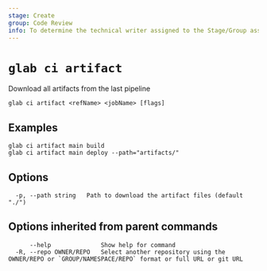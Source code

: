 ```yaml
---
stage: Create
group: Code Review
info: To determine the technical writer assigned to the Stage/Group associated with this page, see https://about.gitlab.com/handbook/product/ux/technical-writing/#assignments
---
```


<!--
This documentation is auto generated by a script.
Please do not edit this file directly. Run `make gen-docs` instead.
-->

# `glab ci artifact`

Download all artifacts from the last pipeline

```plaintext
glab ci artifact <refName> <jobName> [flags]
```

## Examples

```plaintext
glab ci artifact main build
glab ci artifact main deploy --path="artifacts/"

```

## Options

```plaintext
  -p, --path string   Path to download the artifact files (default "./")
```

## Options inherited from parent commands

```plaintext
      --help              Show help for command
  -R, --repo OWNER/REPO   Select another repository using the OWNER/REPO or `GROUP/NAMESPACE/REPO` format or full URL or git URL
```
